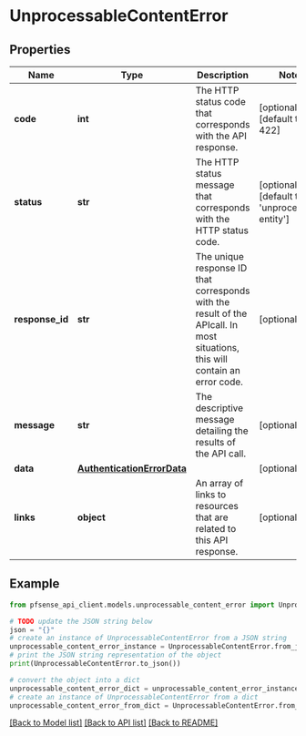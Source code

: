 # UnprocessableContentError


## Properties

Name | Type | Description | Notes
------------ | ------------- | ------------- | -------------
**code** | **int** | The HTTP status code that corresponds with the API response. | [optional] [default to 422]
**status** | **str** | The HTTP status message that corresponds with the HTTP status code. | [optional] [default to 'unprocessable entity']
**response_id** | **str** | The unique response ID that corresponds with the result of the APIcall. In most situations, this will contain an error code. | [optional] 
**message** | **str** | The descriptive message detailing the results of the API call. | [optional] 
**data** | [**AuthenticationErrorData**](AuthenticationErrorData.md) |  | [optional] 
**links** | **object** | An array of links to resources that are related to this API response. | [optional] 

## Example

```python
from pfsense_api_client.models.unprocessable_content_error import UnprocessableContentError

# TODO update the JSON string below
json = "{}"
# create an instance of UnprocessableContentError from a JSON string
unprocessable_content_error_instance = UnprocessableContentError.from_json(json)
# print the JSON string representation of the object
print(UnprocessableContentError.to_json())

# convert the object into a dict
unprocessable_content_error_dict = unprocessable_content_error_instance.to_dict()
# create an instance of UnprocessableContentError from a dict
unprocessable_content_error_from_dict = UnprocessableContentError.from_dict(unprocessable_content_error_dict)
```
[[Back to Model list]](../README.md#documentation-for-models) [[Back to API list]](../README.md#documentation-for-api-endpoints) [[Back to README]](../README.md)


